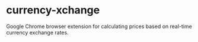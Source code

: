 # currency-xchange
Google Chrome browser extension for calculating prices based on real-time currency exchange rates.
